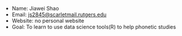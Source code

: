 
- Name: Jiawei Shao
- Email: js2845@scarletmail.rutgers.edu
- Website: no personal website
- Goal: To learn to use data science tools(R) to help phonetic studies